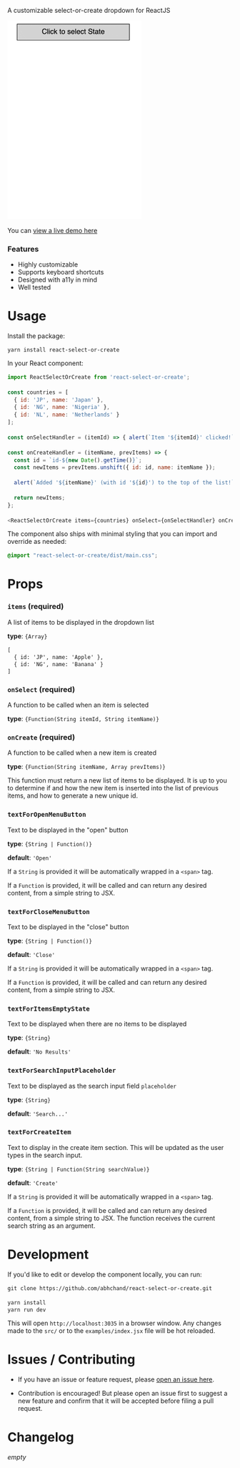 A customizable select-or-create dropdown for ReactJS

<img src="meta/demo.gif" width="300" />

You can [view a live demo here](https://abhchand.me)

### Features

- Highly customizable
- Supports keyboard shortcuts
- Designed with a11y in mind
- Well tested

# Usage

Install the package:

```
yarn install react-select-or-create
```

In your React component:

```js
import ReactSelectOrCreate from 'react-select-or-create';

const countries = [
  { id: 'JP', name: 'Japan' },
  { id: 'NG', name: 'Nigeria' },
  { id: 'NL', name: 'Netherlands' }
];

const onSelectHandler = (itemId) => { alert(`Item '${itemId}' clicked!`); };

const onCreateHandler = (itemName, prevItems) => {
  const id = `id-${new Date().getTime()}`;
  const newItems = prevItems.unshift({ id: id, name: itemName });

  alert(`Added '${itemName}' (with id '${id}') to the top of the list!`);

  return newItems;
};

<ReactSelectOrCreate items={countries} onSelect={onSelectHandler} onCreate={onCreateHandler} />
```

The component also ships with minimal styling that you can import and override as needed:

```scss
@import "react-select-or-create/dist/main.css";
```

# Props


### `items` (required)

A list of items to be displayed in the dropdown list

**type**: `{Array}`

```
[
  { id: 'JP', name: 'Apple' },
  { id: 'NG', name: 'Banana' }
]
```

### `onSelect` (required)

A function to be called when an item is selected

**type**: `{Function(String itemId, String itemName)}`


### `onCreate` (required)

A function to be called when a new item is created

**type**: `{Function(String itemName, Array prevItems)}`

This function must return a new list of items to be displayed. It is up to you to determine if and how the new item is inserted into the list of previous items, and how to generate a new unique id.

### `textForOpenMenuButton`

Text to be displayed in the "open" button

**type**: `{String | Function()}`

**default**: `'Open'`

If a `String` is provided it will be automatically wrapped in a `<span>` tag.

If a `Function` is provided, it will be called and can return any desired content, from a simple string to JSX.

### `textForCloseMenuButton`

Text to be displayed in the "close" button

**type**: `{String | Function()}`

**default**: `'Close'`

If a `String` is provided it will be automatically wrapped in a `<span>` tag.

If a `Function` is provided, it will be called and can return any desired content, from a simple string to JSX.

### `textForItemsEmptyState`

Text to be displayed when there are no items to be displayed

**type**: `{String}`

**default**: `'No Results'`

### `textForSearchInputPlaceholder`

Text to be displayed as the search input field `placeholder`

**type**: `{String}`

**default**: `'Search...'`


### `textForCreateItem`

Text to display in the create item section. This will be updated as the user types in the search input.

**type**: `{String | Function(String searchValue)}`

**default**: `'Create'`

If a `String` is provided it will be automatically wrapped in a `<span>` tag.

If a `Function` is provided, it will be called and can return any desired content, from a simple string to JSX. The function receives the current search string as an argument.


# Development

If you'd like to edit or develop the component locally, you can run:

```
git clone https://github.com/abhchand/react-select-or-create.git

yarn install
yarn run dev
```

This will open `http://localhost:3035` in a browser window. Any changes made to the `src/` or to the `examples/index.jsx` file will be hot reloaded.

# Issues / Contributing

- If you have an issue or feature request, please [open an issue here](https://github.com/abhchand/react-select-or-create/issues/new).

- Contribution is encouraged! But please open an issue first to suggest a new feature and confirm that it will be accepted before filing a pull request.

# Changelog

_empty_
